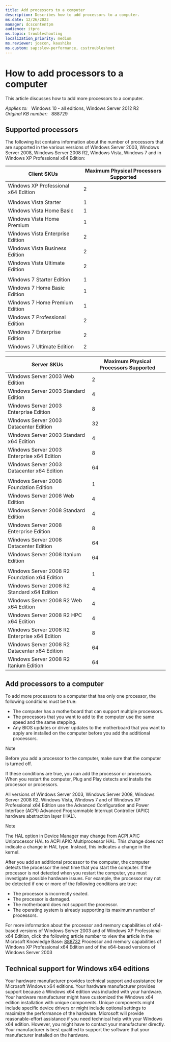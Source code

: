 ```yaml
---
title: Add processors to a computer
description: Describes how to add processors to a computer.
ms.date: 12/26/2023
manager: dcscontentpm
audience: itpro
ms.topic: troubleshooting
localization_priority: medium
ms.reviewer: joscon, kaushika
ms.custom: sap:slow-performance, csstroubleshoot
---
```

# How to add processors to a computer

This article discusses how to add more processors to a computer.

_Applies to:_ &nbsp; Windows 10 - all editions, Windows Server 2012 R2  
_Original KB number:_ &nbsp; 888729

## Supported processors

The following list contains information about the number of processors that are supported in the various versions of Windows Server 2003, Windows Server 2008, Windows Server 2008 R2, Windows Vista, Windows 7 and in Windows XP Professional x64 Edition:

| Client SKUs| Maximum Physical Processors Supported |
|---|---|
|Windows XP Professional x64 Edition|2|
|| |
|Windows Vista Starter|1|
|Windows Vista Home Basic|1|
|Windows Vista Home Premium|1|
|Windows Vista Enterprise Edition|2|
|Windows Vista Business Edition|2|
|Windows Vista Ultimate Edition|2|
|| |
|Windows 7 Starter Edition|1|
|Windows 7 Home Basic Edition|1|
|Windows 7 Home Premium Edition|1|
|Windows 7 Professional Edition|2|
|Windows 7 Enterprise Edition|2|
|Windows 7 Ultimate Edition|2|
  
| Server SKUs| Maximum Physical Processors Supported |
|---|---|
|Windows Server 2003 Web Edition|2|
|Windows Server 2003 Standard Edition|4|
|Windows Server 2003 Enterprise Edition|8|
|Windows Server 2003 Datacenter Edition|32|
|Windows Server 2003 Standard x64 Edition|4|
|Windows Server 2003 Enterprise x64 Edition|8|
|Windows Server 2003 Datacenter x64 Edition|64|
|| |
|Windows Server 2008 Foundation Edition|1|
|Windows Server 2008 Web Edition|4|
|Windows Server 2008 Standard Edition|4|
|Windows Server 2008 Enterprise Edition|8|
|Windows Server 2008 Datacenter Edition|64|
|Windows Server 2008 Itanium Edition|64|
|| |
|Windows Server 2008 R2 Foundation x64 Edition|1|
|Windows Server 2008 R2 Standard x64 Edition|4|
|Windows Server 2008 R2 Web x64 Edition|4|
|Windows Server 2008 R2 HPC x64 Edition|4|
|Windows Server 2008 R2 Enterprise x64 Edition|8|
|Windows Server 2008 R2 Datacenter x64 Edition|64|
|Windows Server 2008 R2 Itanium Edition|64|
  
## Add processors to a computer

To add more processors to a computer that has only one processor, the following conditions must be true:

- The computer has a motherboard that can support multiple processors.
- The processors that you want to add to the computer use the same speed and the same stepping.
- Any BIOS updates or driver updates to the motherboard that you want to apply are installed on the computer before you add the additional processors.

> [!NOTE]
> Before you add a processor to the computer, make sure that the computer is turned off.

If these conditions are true, you can add the processor or processors. When you restart the computer, Plug and Play detects and installs the processor or processors.

All versions of Windows Server 2003, Windows Server 2008, Windows Server 2008 R2, Windows Vista, Windows 7 and of Windows XP Professional x64 Edition use the Advanced Configuration and Power Interface (ACPI) Advanced Programmable Interrupt Controller (APIC) hardware abstraction layer (HAL).

> [!NOTE]
> The HAL option in Device Manager may change from ACPI APIC Uniprocessor HAL to ACPI APIC Multiprocessor HAL. This change does not indicate a change in HAL type. Instead, this indicates a change in the kernel.

After you add an additional processor to the computer, the computer detects the processor the next time that you start the computer. If the processor is not detected when you restart the computer, you must investigate possible hardware issues. For example, the processor may not be detected if one or more of the following conditions are true:

- The processor is incorrectly seated.
- The processor is damaged.
- The motherboard does not support the processor.
- The operating system is already supporting its maximum number of processors.

For more information about the processor and memory capabilities of x64-based versions of Windows Server 2003 and of Windows XP Professional x64 Edition, click the following article number to view the article in the Microsoft Knowledge Base: [888732](https://support.microsoft.com/help/888732) Processor and memory capabilities of Windows XP Professional x64 Edition and of the x64-based versions of Windows Server 2003  

## Technical support for Windows x64 editions

Your hardware manufacturer provides technical support and assistance for Microsoft Windows x64 editions. Your hardware manufacturer provides support because a Windows x64 edition was included with your hardware. Your hardware manufacturer might have customized the Windows x64 edition installation with unique components. Unique components might include specific device drivers or might include optional settings to maximize the performance of the hardware. Microsoft will provide reasonable-effort assistance if you need technical help with your Windows x64 edition. However, you might have to contact your manufacturer directly. Your manufacturer is best qualified to support the software that your manufacturer installed on the hardware.

